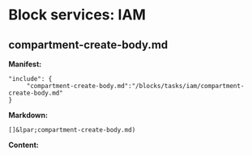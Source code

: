 # Block services: IAM
## compartment-create-body.md
**Manifest:**
```
"include": {
     "compartment-create-body.md":"/blocks/tasks/iam/compartment-create-body.md"
}
```

**Markdown:**
```
[]&lpar;compartment-create-body.md)
```

**Content:**
 
[](include:compartment-create-body.md)
 